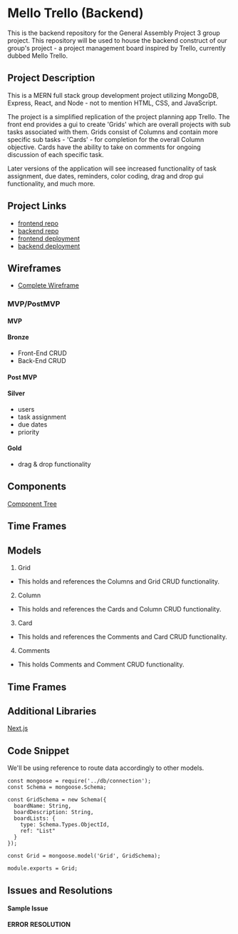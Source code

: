 # Mello Trello (Backend)
This is the backend repository for the General Assembly Project 3 group project. This repository will be used to house the backend construct of our group's project - a project management board inspired by Trello, currently dubbed Mello Trello. 

## Project Description
This is a MERN full stack group development project utilizing MongoDB, Express, React, and Node - not to mention HTML, CSS, and JavaScript. 

The project is a simplified replication of the project planning app Trello. The front end provides a gui to create 'Grids' which are overall projects with sub tasks associated with them. Grids consist of Columns and contain more specific sub tasks - 'Cards' - for completion for the overall Column objective. Cards have the ability to take on comments for ongoing discussion of each specific task. 

Later versions of the application will see increased functionality of task assignment, due dates, reminders, color coding, drag and drop gui functionality, and much more. 

## Project Links
- [frontend repo]()
- [backend repo]()
- [frontend deployment](https://teamgrid.herokuapp.com/)
- [backend deployment]()

## Wireframes
- [Complete Wireframe]('/planning/images/wireframes.pdf')

### MVP/PostMVP

#### MVP
#### Bronze
- Front-End CRUD
- Back-End CRUD

#### Post MVP
#### Silver
- users
- task assignment
- due dates
- priority

#### Gold
- drag & drop functionality

## Components
[Component Tree]('/planning/component-tree.txt')

## Time Frames

## Models
1. Grid
- This holds and references the Columns and Grid CRUD functionality.
2. Column
- This holds and references the Cards and Column CRUD functionality.
3. Card
- This holds and references the Comments and Card CRUD functionality.
4. Comments
- This holds Comments and Comment CRUD functionality.

## Time Frames

## Additional Libraries
[Next.js](https://nextjs.org/)

## Code Snippet
We'll be using reference to route data accordingly to other models. 

```
const mongoose = require('../db/connection');
const Schema = mongoose.Schema;

const GridSchema = new Schema({
  boardName: String,
  boardDescription: String,
  boardLists: {
    type: Schema.Types.ObjectId,
    ref: "List"
  }
});

const Grid = mongoose.model('Grid', GridSchema);

module.exports = Grid;
```

## Issues and Resolutions

#### Sample Issue
**ERROR**
**RESOLUTION**

